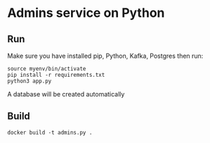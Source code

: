 # Admins service on Python

## Run

Make sure you have installed pip, Python, Kafka, Postgres then run:

```
source myenv/bin/activate
pip install -r requirements.txt
python3 app.py
```

A database will be created automatically

## Build

```
docker build -t admins.py .
```
